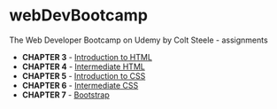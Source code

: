 # webDevBootcamp
The Web Developer Bootcamp on Udemy by Colt Steele - assignments

* **CHAPTER 3** - [Introduction to HTML](https://github.com/st33ze/webDevBootcamp/chapter_3)
* **CHAPTER 4** - [Intermediate HTML](https://github.com/st33ze/webDevBootcamp/chapter_4)
* **CHAPTER 5** - [Introduction to CSS](https://github.com/st33ze/webDevBootcamp/chapter_5)
* **CHAPTER 6** - [Intermediate CSS](https://github.com/st33ze/webDevBootcamp/chapter_6)
* **CHAPTER 7** - [Bootstrap](https://github.com/st33ze/webDevBootcamp/chapter_7)
